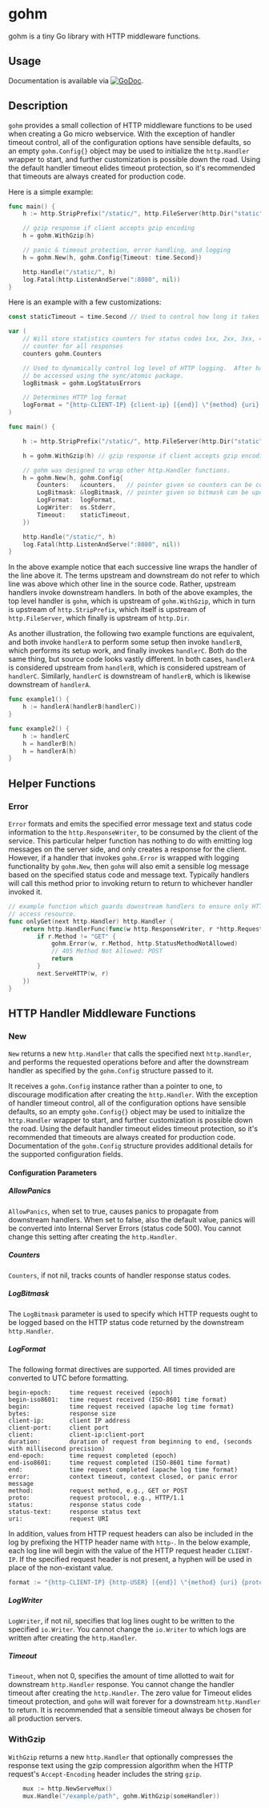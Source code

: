 # gohm

gohm is a tiny Go library with HTTP middleware functions.

## Usage

Documentation is available via
[![GoDoc](https://godoc.org/github.com/karrick/gohm?status.svg)](https://godoc.org/github.com/karrick/gohm).

## Description

`gohm` provides a small collection of HTTP middleware functions to be used when creating a Go micro
webservice.  With the exception of handler timeout control, all of the configuration options have
sensible defaults, so an empty `gohm.Config{}` object may be used to initialize the `http.Handler`
wrapper to start, and further customization is possible down the road.  Using the default handler
timeout elides timeout protection, so it's recommended that timeouts are always created for
production code.

Here is a simple example:

```Go
func main() {
    h := http.StripPrefix("/static/", http.FileServer(http.Dir("static")))

    // gzip response if client accepts gzip encoding
    h = gohm.WithGzip(h)

    // panic & timeout protection, error handling, and logging
    h = gohm.New(h, gohm.Config{Timeout: time.Second})

    http.Handle("/static/", h)
    log.Fatal(http.ListenAndServe(":8080", nil))
}
```

Here is an example with a few customizations:

```Go
const staticTimeout = time.Second // Used to control how long it takes to serve a static file.

var (
    // Will store statistics counters for status codes 1xx, 2xx, 3xx, 4xx, 5xx, as well as a
    // counter for all responses
    counters gohm.Counters

    // Used to dynamically control log level of HTTP logging.  After handler created, this must
    // be accessed using the sync/atomic package.
    logBitmask = gohm.LogStatusErrors

    // Determines HTTP log format
    logFormat = "{http-CLIENT-IP} {client-ip} [{end}] \"{method} {uri} {proto}\" {status} {bytes} {duration} {message}"
)

func main() {

    h := http.StripPrefix("/static/", http.FileServer(http.Dir("static")))

    h = gohm.WithGzip(h) // gzip response if client accepts gzip encoding

    // gohm was designed to wrap other http.Handler functions.
    h = gohm.New(h, gohm.Config{
        Counters:   &counters,   // pointer given so counters can be collected and optionally reset
        LogBitmask: &logBitmask, // pointer given so bitmask can be updated using sync/atomic
        LogFormat:  logFormat,
        LogWriter:  os.Stderr,
        Timeout:    staticTimeout,
    })

    http.Handle("/static/", h)
    log.Fatal(http.ListenAndServe(":8080", nil))
}
```

In the above example notice that each successive line wraps the handler of the line above it.  The
terms upstream and downstream do not refer to which line was above which other line in the source
code.  Rather, upstream handlers invoke downstream handlers.  In both of the above examples, the top
level handler is `gohm`, which is upstream of `gohm.WithGzip`, which in turn is upstream of
`http.StripPrefix`, which itself is upstream of `http.FileServer`, which finally is upstream of
`http.Dir`.

As another illustration, the following two example functions are equivalent, and both invoke
`handlerA` to perform some setup then invoke `handlerB`, which performs its setup work, and finally
invokes `handlerC`.  Both do the same thing, but source code looks vastly different.  In both cases,
`handlerA` is considered upstream from `handlerB`, which is considered upstream of `handlerC`.
Similarly, `handlerC` is downstream of `handlerB`, which is likewise downstream of `handlerA`.

```Go
func example1() {
    h := handlerA(handlerB(handlerC))
}

func example2() {
    h := handlerC
    h = handlerB(h)
    h = handlerA(h)
}
```

## Helper Functions

### Error

`Error` formats and emits the specified error message text and status code information to the
`http.ResponseWriter`, to be consumed by the client of the service.  This particular helper function
has nothing to do with emitting log messages on the server side, and only creates a response for the
client.  However, if a handler that invokes `gohm.Error` is wrapped with logging functionality by
`gohm.New`, then `gohm` will also emit a sensible log message based on the specified status code and
message text.  Typically handlers will call this method prior to invoking return to return to
whichever handler invoked it.

```Go
// example function which guards downstream handlers to ensure only HTTP GET method used to
// access resource.
func onlyGet(next http.Handler) http.Handler {
    return http.HandlerFunc(func(w http.ResponseWriter, r *http.Request) {
        if r.Method != "GET" {
            gohm.Error(w, r.Method, http.StatusMethodNotAllowed)
            // 405 Method Not Allowed: POST
            return
        }
        next.ServeHTTP(w, r)
    })
}
```

## HTTP Handler Middleware Functions

### New

`New` returns a new `http.Handler` that calls the specified next `http.Handler`, and performs the
requested operations before and after the downstream handler as specified by the `gohm.Config`
structure passed to it.

It receives a `gohm.Config` instance rather than a pointer to one, to discourage modification after
creating the `http.Handler`.  With the exception of handler timeout control, all of the
configuration options have sensible defaults, so an empty `gohm.Config{}` object may be used to
initialize the `http.Handler` wrapper to start, and further customization is possible down the road.
Using the default handler timeout elides timeout protection, so it's recommended that timeouts are
always created for production code.  Documentation of the `gohm.Config` structure provides
additional details for the supported configuration fields.

#### Configuration Parameters

##### AllowPanics

`AllowPanics`, when set to true, causes panics to propagate from downstream handlers.  When set to
false, also the default value, panics will be converted into Internal Server Errors (status code
500).  You cannot change this setting after creating the `http.Handler`.

##### Counters

`Counters`, if not nil, tracks counts of handler response status codes.

##### LogBitmask

The `LogBitmask` parameter is used to specify which HTTP requests ought to be logged based on the
HTTP status code returned by the downstream `http.Handler`.

##### LogFormat

The following format directives are supported.  All times provided are converted to UTC before
formatting.

    begin-epoch:     time request received (epoch)
    begin-iso8601:   time request received (ISO-8601 time format)
    begin:           time request received (apache log time format)
    bytes:           response size
    client-ip:       client IP address
    client-port:     client port
    client:          client-ip:client-port
    duration:        duration of request from beginning to end, (seconds with millisecond precision)
    end-epoch:       time request completed (epoch)
    end-iso8601:     time request completed (ISO-8601 time format)
    end:             time request completed (apache log time format)
    error:           context timeout, context closed, or panic error message
    method:          request method, e.g., GET or POST
    proto:           request protocol, e.g., HTTP/1.1
    status:          response status code
    status-text:     response status text
    uri:             request URI

In addition, values from HTTP request headers can also be included in the log by prefixing the HTTP
header name with `http-`.  In the below example, each log line will begin with the value of the HTTP
request header `CLIENT-IP`.  If the specified request header is not present, a hyphen will be used
in place of the non-existant value.

```Go
format := "{http-CLIENT-IP} {http-USER} [{end}] \"{method} {uri} {proto}\" {status} {bytes} {duration}"
```

##### LogWriter

`LogWriter`, if not nil, specifies that log lines ought to be written to the specified `io.Writer`.
You cannot change the `io.Writer` to which logs are written after creating the `http.Handler`.

##### Timeout

`Timeout`, when not 0, specifies the amount of time allotted to wait for downstream `http.Handler`
response.  You cannot change the handler timeout after creating the `http.Handler`.  The zero value
for Timeout elides timeout protection, and `gohm` will wait forever for a downstream `http.Handler`
to return.  It is recommended that a sensible timeout always be chosen for all production servers.

### WithGzip

`WithGzip` returns a new `http.Handler` that optionally compresses the response text using the gzip
compression algorithm when the HTTP request's `Accept-Encoding` header includes the string `gzip`.

```Go
    mux := http.NewServeMux()
    mux.Handle("/example/path", gohm.WithGzip(someHandler))
```
